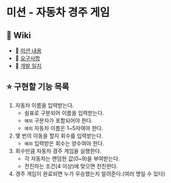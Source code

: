 # 미션 - 자동차 경주 게임

## 📌 Wiki

- 📍 [미션 내용](https://github.com/tonic523/java-racingcar-precourse/wiki/%EB%AF%B8%EC%85%98-%EB%82%B4%EC%9A%A9)
- 🧐 [요구사항](https://github.com/tonic523/java-racingcar-precourse/wiki/%EC%9A%94%EA%B5%AC%EC%82%AC%ED%95%AD)
- 📝 [개발 일지](https://github.com/tonic523/java-racingcar-precourse/wiki/%EA%B0%9C%EB%B0%9C-%EC%9D%BC%EC%A7%80)

## ⭐️ 구현할 기능 목록

1. 자동차 이름을 입력받는다.
    - 쉼표로 구분되어 이름을 입력받는다.
    - `예외` 구분자가 포함되어야 한다.
    - `예외` 자동차 이름은 1~5자여야 한다.
2. 몇 번의 이동을 할지 회수를 입력받는다.
    - `예외` 입력받은 회수는 양수여야 한다.
3. 회수만큼 자동차 경주 게임을 실행한다.
    - 각 자동차는 랜덤한 값(0~9)을 부여받는다.
    - 전진하는 조건(4 이상)에 맞으면 전진한다.
4. 경주 게임이 완료되면 누가 우승했는지 알려준다.(여러 명일 수 있다)
